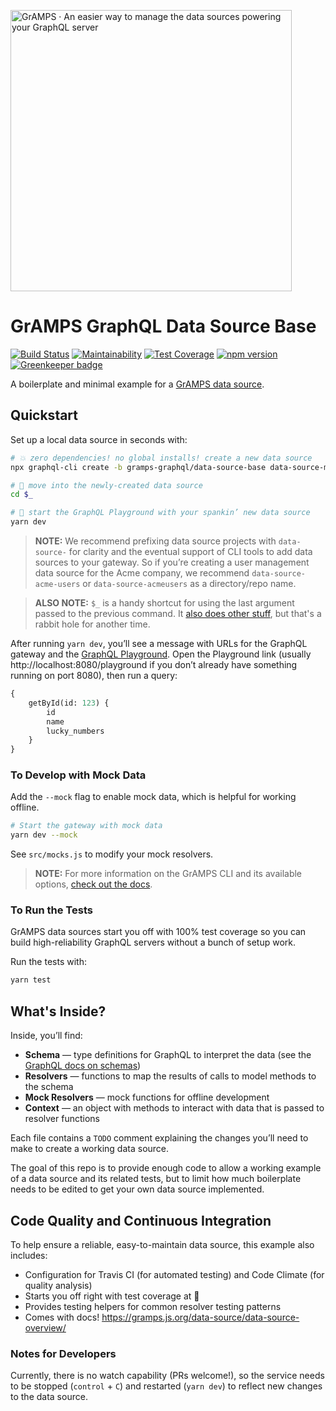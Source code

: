 <a href="https://gramps.js.org/"><img src="https://gramps.js.org/assets/img/gramps-banner.png" alt="GrAMPS · An easier way to manage the data sources powering your GraphQL server" width="450"></a>

# GrAMPS GraphQL Data Source Base

[![Build Status](https://travis-ci.org/gramps-graphql/data-source-base.svg?branch=master)](https://travis-ci.org/gramps-graphql/data-source-base) [![Maintainability](https://api.codeclimate.com/v1/badges/1858e5dd8acfad0d4540/maintainability)](https://codeclimate.com/github/gramps-graphql/data-source-base/maintainability) [![Test Coverage](https://api.codeclimate.com/v1/badges/1858e5dd8acfad0d4540/test_coverage)](https://codeclimate.com/github/gramps-graphql/data-source-base/test_coverage) [![npm version](https://img.shields.io/npm/v/@gramps/data-source-base.svg?style=flat)](https://www.npmjs.com/package/@gramps/data-source-base) [![Greenkeeper badge](https://badges.greenkeeper.io/gramps-graphql/data-source-base.svg)](https://greenkeeper.io/)

A boilerplate and minimal example for a [GrAMPS data source](https://gramps.js.org/data-source/data-source-overview/).

## Quickstart

Set up a local data source in seconds with:

```bash
# 💥 zero dependencies! no global installs! create a new data source
npx graphql-cli create -b gramps-graphql/data-source-base data-source-mydata

# 📂 move into the newly-created data source
cd $_

# 🚀 start the GraphQL Playground with your spankin’ new data source
yarn dev
```

> **NOTE:** We recommend prefixing data source projects with `data-source-` for clarity and the eventual support of CLI tools to add data sources to your gateway. So if you’re creating a user management data source for the Acme company, we recommend `data-source-acme-users` or `data-source-acmeusers` as a directory/repo name.

> **ALSO NOTE:** `$_` is a handy shortcut for using the last argument passed to the previous command. It [also does other stuff](https://unix.stackexchange.com/questions/280453/understand-the-meaning-of), but that's a rabbit hole for another time.

After running `yarn dev`, you’ll see a message with URLs for the GraphQL gateway and the [GraphQL Playground](https://github.com/graphcool/graphql-playground). Open the Playground link (usually http://localhost:8080/playground if you don’t already have something running on port 8080), then run a query:

```graphql
{
    getById(id: 123) {
        id
        name
        lucky_numbers
    }
}
```

### To Develop with Mock Data

Add the `--mock` flag to enable mock data, which is helpful for working offline.

```sh
# Start the gateway with mock data
yarn dev --mock
```

See `src/mocks.js` to modify your mock resolvers.

> **NOTE:** For more information on the GrAMPS CLI and its available options, [check out the docs](https://gramps.js.org/cli/cli-overview/).

### To Run the Tests

GrAMPS data sources start you off with 100% test coverage so you can build high-reliability GraphQL servers without a bunch of setup work.

Run the tests with:

```bash
yarn test
```

## What's Inside?

Inside, you’ll find:

* **Schema** — type definitions for GraphQL to interpret the data (see the
  [GraphQL docs on schemas](http://graphql.org/learn/schema/))
* **Resolvers** — functions to map the results of calls to model methods to
  the schema
* **Mock Resolvers** — mock functions for offline development
* **Context** — an object with methods to interact with data that is passed to resolver functions

Each file contains a `TODO` comment explaining the changes you’ll need to make to create a working data source.

The goal of this repo is to provide enough code to allow a working example of a data source and its related tests, but to limit how much boilerplate needs to be edited to get your own data source implemented.

## Code Quality and Continuous Integration

To help ensure a reliable, easy-to-maintain data source, this example also includes:

* Configuration for Travis CI (for automated testing) and Code Climate
  (for quality analysis)
* Starts you off right with test coverage at 💯
* Provides testing helpers for common resolver testing patterns
* Comes with docs! https://gramps.js.org/data-source/data-source-overview/

### Notes for Developers

Currently, there is no watch capability (PRs welcome!), so the service needs to be stopped (`control` + `C`) and restarted (`yarn dev`) to reflect new changes to the data source.
